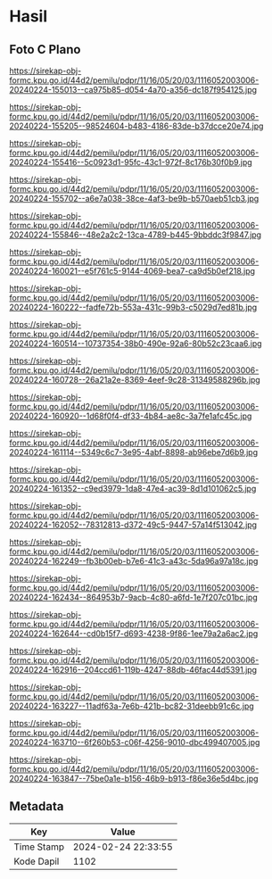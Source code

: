 # Hasil

## Foto C Plano

https://sirekap-obj-formc.kpu.go.id/44d2/pemilu/pdpr/11/16/05/20/03/1116052003006-20240224-155013--ca975b85-d054-4a70-a356-dc187f954125.jpg

https://sirekap-obj-formc.kpu.go.id/44d2/pemilu/pdpr/11/16/05/20/03/1116052003006-20240224-155205--98524604-b483-4186-83de-b37dcce20e74.jpg

https://sirekap-obj-formc.kpu.go.id/44d2/pemilu/pdpr/11/16/05/20/03/1116052003006-20240224-155416--5c0923d1-95fc-43c1-972f-8c176b30f0b9.jpg

https://sirekap-obj-formc.kpu.go.id/44d2/pemilu/pdpr/11/16/05/20/03/1116052003006-20240224-155702--a6e7a038-38ce-4af3-be9b-b570aeb51cb3.jpg

https://sirekap-obj-formc.kpu.go.id/44d2/pemilu/pdpr/11/16/05/20/03/1116052003006-20240224-155846--48e2a2c2-13ca-4789-b445-9bbddc3f9847.jpg

https://sirekap-obj-formc.kpu.go.id/44d2/pemilu/pdpr/11/16/05/20/03/1116052003006-20240224-160021--e5f761c5-9144-4069-bea7-ca9d5b0ef218.jpg

https://sirekap-obj-formc.kpu.go.id/44d2/pemilu/pdpr/11/16/05/20/03/1116052003006-20240224-160222--fadfe72b-553a-431c-99b3-c5029d7ed81b.jpg

https://sirekap-obj-formc.kpu.go.id/44d2/pemilu/pdpr/11/16/05/20/03/1116052003006-20240224-160514--10737354-38b0-490e-92a6-80b52c23caa6.jpg

https://sirekap-obj-formc.kpu.go.id/44d2/pemilu/pdpr/11/16/05/20/03/1116052003006-20240224-160728--26a21a2e-8369-4eef-9c28-31349588296b.jpg

https://sirekap-obj-formc.kpu.go.id/44d2/pemilu/pdpr/11/16/05/20/03/1116052003006-20240224-160920--1d68f0f4-df33-4b84-ae8c-3a7fe1afc45c.jpg

https://sirekap-obj-formc.kpu.go.id/44d2/pemilu/pdpr/11/16/05/20/03/1116052003006-20240224-161114--5349c6c7-3e95-4abf-8898-ab96ebe7d6b9.jpg

https://sirekap-obj-formc.kpu.go.id/44d2/pemilu/pdpr/11/16/05/20/03/1116052003006-20240224-161352--c9ed3979-1da8-47e4-ac39-8d1d101062c5.jpg

https://sirekap-obj-formc.kpu.go.id/44d2/pemilu/pdpr/11/16/05/20/03/1116052003006-20240224-162052--78312813-d372-49c5-9447-57a14f513042.jpg

https://sirekap-obj-formc.kpu.go.id/44d2/pemilu/pdpr/11/16/05/20/03/1116052003006-20240224-162249--fb3b00eb-b7e6-41c3-a43c-5da96a97a18c.jpg

https://sirekap-obj-formc.kpu.go.id/44d2/pemilu/pdpr/11/16/05/20/03/1116052003006-20240224-162434--864953b7-9acb-4c80-a6fd-1e7f207c01bc.jpg

https://sirekap-obj-formc.kpu.go.id/44d2/pemilu/pdpr/11/16/05/20/03/1116052003006-20240224-162644--cd0b15f7-d693-4238-9f86-1ee79a2a6ac2.jpg

https://sirekap-obj-formc.kpu.go.id/44d2/pemilu/pdpr/11/16/05/20/03/1116052003006-20240224-162916--204ccd61-119b-4247-88db-46fac44d5391.jpg

https://sirekap-obj-formc.kpu.go.id/44d2/pemilu/pdpr/11/16/05/20/03/1116052003006-20240224-163227--11adf63a-7e6b-421b-bc82-31deebb91c6c.jpg

https://sirekap-obj-formc.kpu.go.id/44d2/pemilu/pdpr/11/16/05/20/03/1116052003006-20240224-163710--6f260b53-c06f-4256-9010-dbc499407005.jpg

https://sirekap-obj-formc.kpu.go.id/44d2/pemilu/pdpr/11/16/05/20/03/1116052003006-20240224-163847--75be0a1e-b156-46b9-b913-f86e36e5d4bc.jpg


## Metadata

| Key        | Value               |
| ---------- | ------------------- |
| Time Stamp | 2024-02-24 22:33:55 |
| Kode Dapil | 1102                |



